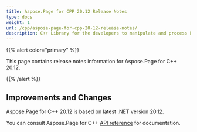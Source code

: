 ```yaml
---
title: Aspose.Page for CPP 20.12 Release Notes
type: docs
weight: 1
url: /cpp/aspose-page-for-cpp-20-12-release-notes/
description: C++ Library for the developers to manipulate and process PS, EPS, and XPS files. Release Notes of Aspose.Page API solution for C++ | Release 2020.12
---
```


{{% alert color="primary" %}}

This page contains release notes information for Aspose.Page for C++ 20.12.

{{% /alert %}}
## **Improvements and Changes**
Aspose.Page for C++ 20.12 is based on latest .NET version 20.12.


You can consult Aspose.Page for C++ [API reference](https://reference.aspose.com/page/cpp/) for documentation.

